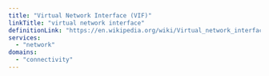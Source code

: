 ```yaml
---
title: "Virtual Network Interface (VIF)"
linkTitle: "virtual network interface"
definitionLink: "https://en.wikipedia.org/wiki/Virtual_network_interface"
services:
  - "network"
domains:
  - "connectivity"
---
```

